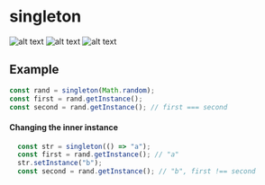 # singleton

![alt text](https://img.shields.io/github/license/grevend/singleton?color=blue "License")
![alt text](https://img.shields.io/github/v/release/grevend/singleton?color=red "Release")
![alt text](https://img.shields.io/github/workflow/status/grevend/singleton/Test%20Deno%20module?label=Tests "Tests")

## Example

```typescript
const rand = singleton(Math.random);
const first = rand.getInstance();
const second = rand.getInstance(); // first === second
```

#### Changing the inner instance
```typescript
  const str = singleton(() => "a");
  const first = rand.getInstance(); // "a"
  str.setInstance("b");
  const second = rand.getInstance(); // "b", first !== second
```
